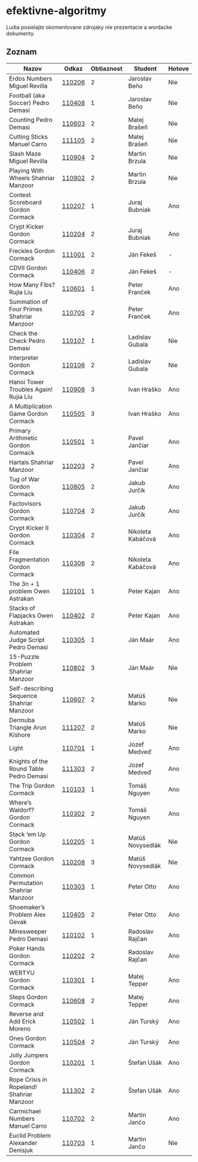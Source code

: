 efektivne-algoritmy
===================

Ludia posielajte okomentovane zdrojaky nie prezentacie a wordacke dokumenty.

Zoznam
------

| Nazov                                     | Odkaz              | Obtiaznost  | Student           | Hotove   |
| ----------------------------------------- | ------------------ | ----------- | ----------------- | -------- |
| Erdos Numbers Miguel Revilla              | [110206](/110206/) | 2           | Jaroslav Beňo     | Nie      |
| Football (aka Soccer) Pedro Demasi        | [110408](/110408/) | 1           | Jaroslav Beňo     | Nie      |
| Counting Pedro Demasi                     | [110603](/110603/) | 2           | Matej Brašeň      | Nie      |
| Cutting Sticks Manuel Carro               | [111105](/111105/) | 2           | Matej Brašeň      | Nie      |
| Slash Maze Miguel Revilla                 | [110904](/110904/) | 2           | Martin Brzula     | Nie      |
| Playing With Wheels Shahriar Manzoor      | [110902](/110902/) | 2           | Martin Brzula     | Nie      |
| Contest Scoreboard Gordon Cormack         | [110207](/110207/) | 1           | Juraj Bubniak     | Ano      |
| Crypt Kicker Gordon Cormack               | [110204](/110204/) | 2           | Juraj Bubniak     | Ano      |
| Freckles Gordon Cormack                   | [111001](/111001/) | 2           | Ján Fekeš         | -        |
| CDVII Gordon Cormack                      | [110406](/110406/) | 2           | Ján Fekeš         | -        |
| How Many Fibs? Rujia Liu                  | [110601](/110601/) | 1           | Peter Franček     | Ano      |
| Summation of Four Primes Shahriar Manzoor | [110705](/110705/) | 2           | Peter Franček     | Ano      |
| Check the Check Pedro Demasi              | [110107](/110107/) | 1           | Ladislav Gubala   | Nie      |
| Interpreter Gordon Cormack                | [110106](/110106/) | 2           | Ladislav Gubala   | Nie      |
| Hanoi Tower Troubles Again! Rujia Liu     | [110908](/110908/) | 3           | Ivan Hraško       | Ano      |
| A Multiplication Game Gordon Cormack      | [110505](/110505/) | 3           | Ivan Hraško       | Ano      |
| Primary Arithmetic Gordon Cormack         | [110501](/110501/) | 1           | Pavel Jančiar     | Ano      |
| Hartals Shahriar Manzoor                  | [110203](/110203/) | 2           | Pavel Jančiar     | Ano      |
| Tug of War Gordon Cormack                 | [110805](/110805/) | 2           | Jakub Jurčík      | Ano      |
| Factovisors Gordon Cormack                | [110704](/110704/) | 2           | Jakub Jurčík      | Ano      |
| Crypt Kicker II Gordon Cormack            | [110304](/110304/) | 2           | Nikoleta Kabáčová | Ano      |
| File Fragmentation Gordon Cormack         | [110306](/110306/) | 2           | Nikoleta Kabáčová | Ano      |
| The 3n + 1 problem Owen Astrakan          | [110101](/110101/) | 1           | Peter Kajan       | Ano      |
| Stacks of Flapjacks Owen Astrakan         | [110402](/110402/) | 2           | Peter Kajan       | Ano      |
| Automated Judge Script Pedro Demasi       | [110305](/110305/) | 1           | Ján Maár          | Ano      |
| 15-Puzzle Problem Shahriar Manzoor        | [110802](/110802/) | 3           | Ján Maár          | Nie      |
| Self-describing Sequence Shahriar Manzoor | [110607](/110607/) | 2           | Matúš Marko       | Nie      |
| Dermuba Triangle Arun Kishore             | [111207](/111207/) | 2           | Matúš Marko       | Nie      |
| Light                                     | [110701](/110701/) | 1           | Jozef Medveď      | Ano      |
| Knights of the Round Table Pedro Demasi   | [111303](/111303/) | 2           | Jozef Medveď      | Ano      |
| The Trip Gordon Cormack                   | [110103](/110103/) | 1           | Tomáš Nguyen      | Ano      |
| Where’s Waldorf? Gordon Cormack           | [110302](/110302/) | 2           | Tomáš Nguyen      | Ano      |
| Stack ’em Up Gordon Cormack               | [110205](/110205/) | 1           | Matúš Novysedlák  | Nie      |
| Yahtzee Gordon Cormack                    | [110208](/110208/) | 3           | Matúš Novysedlák  | Nie      |
| Common Permutation Shahriar Manzoor       | [110303](/110303/) | 1           | Peter Otto        | Ano      |
| Shoemaker’s Problem Alex Gevak            | [110405](/110405/) | 2           | Peter Otto        | Ano      |
| Minesweeper Pedro Demasi                  | [110102](/110102/) | 1           | Radoslav Rajčan   | Ano      |
| Poker Hands Gordon Cormack                | [110202](/110202/) | 2           | Radoslav Rajčan   | Ano      |
| WERTYU Gordon Cormack                     | [110301](/110301/) | 1           | Matej Tepper      | Ano      |
| Steps Gordon Cormack                      | [110608](/110608/) | 2           | Matej Tepper      | Ano      |
| Reverse and Add Erick Moreno              | [110502](/110502/) | 1           | Ján Turský        | Ano      |
| Ones Gordon Cormack                       | [110504](/110504/) | 2           | Ján Turský        | Ano      |
| Jolly Jumpers Gordon Cormack              | [110201](/110201/) | 1           | Štefan Ušák       | Ano      |
| Rope Crisis in Ropeland! Shahriar Manzoor | [111302](/111302/) | 2           | Štefan Ušák       | Ano      |
| Carmichael Numbers Manuel Carro           | [110702](/110702/) | 2           | Martin Jančo      | Ano      |
| Euclid Problem Alexander Denisjuk         | [110703](/110703/) | 1           | Martin Jančo      | Nie      |
